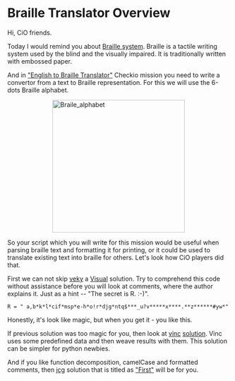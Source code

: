 # Braille Translator Overview

Hi, CiO friends.

Today I would remind you about [Braille system][wikipedia_link].
Braille is a tactile writing system used by the blind and the visually impaired.
It is traditionally written with embossed paper.

And in ["English to Braille Translator"][mission_link] Checkio mission you need to write a convertor
from a text to Braille representation. For this we will use the 6-dots Braille alphabet.

![Braile_alphabet][image_link]

So your script which you will write for this mission would be useful when parsing braille text and formatting it for printing,
or it could be used to translate existing text into braille for others. Let's look how CiO players did that.

First we can not skip [veky][veky_profile] a [Visual][veky_visual] solution. 
Try to comprehend this code without assistance before you will look at comments, where the author explains it.
Just as a hint -- "The secret is R. :-)".

```
R = " a,b*k*l*cif*msp*e-h*o!r*djg*ntq$***_u?v*****x****.**z******#yw*"
```

Honestly, it's look like magic, but when you get it - you like this.

If previous solution was too magic for you, then look at [vinc][vinc_profile] [solution][vinc_translator].
Vinc uses some predefined data and then weave results with them.
This solution can be simpler for python newbies.

And if you like function decomposition, camelCase and formatted comments, 
then [jcg][jcg_profile] solution that is titled as ["First"][jcg_first] will be for you.


<!--------------------------------------------------------------------------------------------------------------------->


<!--General Links-->

[mission_link]: http://www.checkio.org/mission/braille-translator/share/e1038fe9b92f4365bbadfa3ac12a883f/ "Mission Share Link"
[wikipedia_link]: https://en.wikipedia.org/wiki/Braille
[image_link]: https://checkio.s3.amazonaws.com/task/media/7c2d8e23738a453fa7e1cf752c95fb04/alphabet.svg

[veky_visual]: http://www.checkio.org/mission/braille-translator/publications/veky/python-3/visual/share/1aec185754570ac9e6ff23d04f4f9910/
[vinc_translator]: http://www.checkio.org/mission/braille-translator/publications/vinc/python-3/english-to-braille-translator/share/1d35511df29594b5165324a796c754d8/
[jcg_first]: http://www.checkio.org/mission/braille-translator/publications/jcg/python-3/first/share/f8cc0d47e2c6e45bfaaa296e7a0cd7db/

[veky_profile]: http://www.checkio.org/user/veky/
[vinc_profile]: http://www.checkio.org/user/vinc/
[jcg_profile]: http://www.checkio.org/user/jcg/

<style>
img[alt=Braile_alphabet] {
    width: 300px;
    margin-left: auto;
    margin-right: auto; 
    display: block;}
</style>

